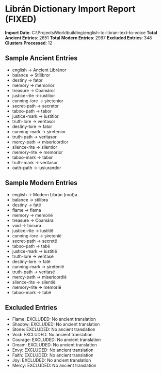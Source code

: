 # Librán Dictionary Import Report (FIXED)

**Import Date**: C:\Projects\Worldbuilding\english-to-libran-text-to-voice
**Total Ancient Entries**: 2651
**Total Modern Entries**: 2987
**Excluded Entries**: 348
**Clusters Processed**: 12

## Sample Ancient Entries
- english → Ancient Libránor
- balance → Stílibror
- destiny → fator
- memory → memorior
- treasure → Coamáror
- justice-rite → iustitior
- cunning-lore → șiretenior
- secret-path → secretor
- taboo-path → tabor
- justice-mark → iustitior
- truth-lore → veritasor
- destiny-lore → fator
- cunning-mark → șiretenior
- truth-path → veritasor
- mercy-path → misericordior
- silence-rite → silentior
- memory-rite → memorior
- taboo-mark → tabor
- truth-mark → veritasor
- oath-path → iusiurandor

## Sample Modern Entries
- english → Modern Librán (root)a
- balance → stílibra
- destiny → fatë
- flame → flama
- memory → memorië
- treasure → Coamára
- void → tómara
- justice-rite → iustitië
- cunning-lore → șiretenië
- secret-path → secretë
- taboo-path → tabë
- justice-mark → iustitië
- truth-lore → veritasë
- destiny-lore → fatë
- cunning-mark → șiretenië
- truth-path → veritasë
- mercy-path → misericordië
- silence-rite → silentië
- memory-rite → memorië
- taboo-mark → tabë

## Excluded Entries
- Flame: EXCLUDED: No ancient translation
- Shadow: EXCLUDED: No ancient translation
- Stone: EXCLUDED: No ancient translation
- Void: EXCLUDED: No ancient translation
- Courage: EXCLUDED: No ancient translation
- Dream: EXCLUDED: No ancient translation
- Envy: EXCLUDED: No ancient translation
- Faith: EXCLUDED: No ancient translation
- Joy: EXCLUDED: No ancient translation
- Mercy: EXCLUDED: No ancient translation
